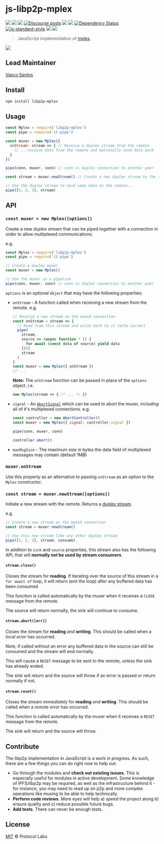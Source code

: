 # js-libp2p-mplex

[![](https://img.shields.io/badge/made%20by-Protocol%20Labs-blue.svg?style=flat-square)](http://protocol.ai)
[![](https://img.shields.io/badge/project-libp2p-yellow.svg?style=flat-square)](http://libp2p.io/)
[![](https://img.shields.io/badge/freenode-%23libp2p-yellow.svg?style=flat-square)](http://webchat.freenode.net/?channels=%23libp2p)
[![Discourse posts](https://img.shields.io/discourse/https/discuss.libp2p.io/posts.svg)](https://discuss.libp2p.io)
[![](https://img.shields.io/codecov/c/github/libp2p/js-libp2p-mplex.svg?style=flat-square)](https://codecov.io/gh/libp2p/js-libp2p-mplex)
[![](https://img.shields.io/travis/libp2p/js-libp2p-mplex.svg?style=flat-square)](https://travis-ci.com/libp2p/js-libp2p-mplex)
[![Dependency Status](https://david-dm.org/libp2p/js-libp2p-mplex.svg?style=flat-square)](https://david-dm.org/libp2p/js-libp2p-mplex)
[![js-standard-style](https://img.shields.io/badge/code%20style-standard-brightgreen.svg?style=flat-square)](https://github.com/feross/standard)
![](https://img.shields.io/badge/npm-%3E%3D6.0.0-orange.svg?style=flat-square)
![](https://img.shields.io/badge/Node.js-%3E%3D10.0.0-orange.svg?style=flat-square)

> JavaScript implementation of [mplex](https://github.com/libp2p/specs/tree/master/mplex).

[![](https://github.com/libp2p/interface-stream-muxer/raw/master/img/badge.png)](https://github.com/libp2p/interface-stream-muxer)

## Lead Maintainer

[Vasco Santos](https://github.com/vasco-santos)

## Install

```sh
npm install libp2p-mplex
```

## Usage

```js
const Mplex = require('libp2p-mplex')
const pipe = require('it-pipe')

const muxer = new Mplex({
  onStream: stream => { // Receive a duplex stream from the remote
    // ...receive data from the remote and optionally send data back
  }
})

pipe(conn, muxer, conn) // conn is duplex connection to another peer

const stream = muxer.newStream() // Create a new duplex stream to the remote

// Use the duplex stream to send some data to the remote...
pipe([1, 2, 3], stream)
```

## API

### `const muxer = new Mplex([options])`

Create a new _duplex_ stream that can be piped together with a connection in order to allow multiplexed communications.

e.g.

```js
const Mplex = require('libp2p-mplex')
const pipe = require('it-pipe')

// Create a duplex muxer
const muxer = new Mplex()

// Use the muxer in a pipeline
pipe(conn, muxer, conn) // conn is duplex connection to another peer
```

`options` is an optional `Object` that may have the following properties:

* `onStream` - A function called when receiving a new stream from the remote. e.g.
    ```js
    // Receive a new stream on the muxed connection
    const onStream = stream => {
      // Read from this stream and write back to it (echo server)
      pipe(
        stream,
        source => (async function * () {
          for await (const data of source) yield data
        })()
        stream
      )
    }
    const muxer = new Mplex({ onStream })
    // ...
    ```
    **Note:** The `onStream` function can be passed in place of the `options` object. i.e.
    ```js
    new Mplex(stream => { /* ... */ })
    ```
* `signal` - An [`AbortSignal`](https://developer.mozilla.org/en-US/docs/Web/API/AbortSignal) which can be used to abort the muxer, _including_ all of it's multiplexed connections. e.g.
    ```js
    const controller = new AbortController()
    const muxer = new Mplex({ signal: controller.signal })

    pipe(conn, muxer, conn)

    controller.abort()
    ```
* `maxMsgSize` - The maximum size in bytes the data field of multiplexed messages may contain (default 1MB)

### `muxer.onStream`

Use this property as an alternative to passing `onStream` as an option to the `Mplex` constructor.

### `const stream = muxer.newStream([options])`

Initiate a new stream with the remote. Returns a [duplex stream](https://gist.github.com/alanshaw/591dc7dd54e4f99338a347ef568d6ee9#duplex-it).

e.g.

```js
// Create a new stream on the muxed connection
const stream = muxer.newStream()

// Use this new stream like any other duplex stream:
pipe([1, 2, 3], stream, consume)
```

In addition to `sink` and `source` properties, this stream also has the following API, that will **normally _not_ be used by stream consumers**.

#### `stream.close()`

Closes the stream for **reading**. If iterating over the source of this stream in a `for await of` loop, it will return (exit the loop) after any buffered data has been consumed.

This function is called automatically by the muxer when it receives a `CLOSE` message from the remote.

The source will return normally, the sink will continue to consume.

#### `stream.abort([err])`

Closes the stream for **reading** _and_ **writing**. This should be called when a _local error_ has occurred.

Note, if called without an error any buffered data in the source can still be consumed and the stream will end normally.

This will cause a `RESET` message to be sent to the remote, _unless_ the sink has already ended.

The sink will return and the source will throw if an error is passed or return normally if not.

#### `stream.reset()`

Closes the stream _immediately_ for **reading** _and_ **writing**. This should be called when a _remote error_ has occurred.

This function is called automatically by the muxer when it receives a `RESET` message from the remote.

The sink will return and the source will throw.

## Contribute

The libp2p implementation in JavaScript is a work in progress. As such, there are a few things you can do right now to help out:

 - Go through the modules and **check out existing issues**. This is especially useful for modules in active development. Some knowledge of IPFS/libp2p may be required, as well as the infrastructure behind it - for instance, you may need to read up on p2p and more complex operations like muxing to be able to help technically.
 - **Perform code reviews**. More eyes will help a) speed the project along b) ensure quality and c) reduce possible future bugs.
 - **Add tests**. There can never be enough tests.

## License

[MIT](LICENSE) © Protocol Labs
